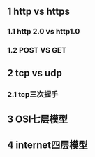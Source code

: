 ## 1 http vs https

### 1.1 http 2.0 vs http1.0

### 1.2 POST VS GET



## 2 tcp vs udp

### 2.1 tcp三次握手

### 

## 3 OSI七层模型



## 4 internet四层模型



